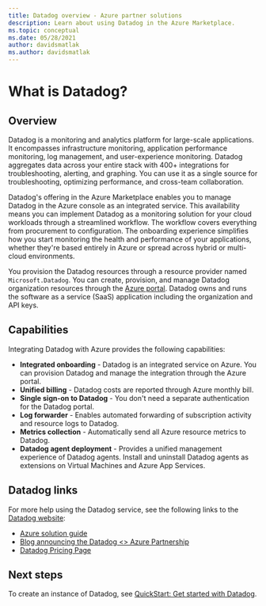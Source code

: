 ```yaml
---
title: Datadog overview - Azure partner solutions
description: Learn about using Datadog in the Azure Marketplace.
ms.topic: conceptual
ms.date: 05/28/2021
author: davidsmatlak
ms.author: davidsmatlak
---
```


# What is Datadog?

## Overview

Datadog is a monitoring and analytics platform for large-scale applications. It encompasses infrastructure monitoring, application performance monitoring, log management, and user-experience monitoring. Datadog aggregates data across your entire stack with 400+ integrations for troubleshooting, alerting, and graphing. You can use it as a single source for troubleshooting, optimizing performance, and cross-team collaboration.

Datadog's offering in the Azure Marketplace enables you to manage Datadog in the Azure console as an integrated service. This availability means you can implement Datadog as a monitoring solution for your cloud workloads through a streamlined workflow. The workflow covers everything from procurement to configuration. The onboarding experience simplifies how you start monitoring the health and performance of your applications, whether they're based entirely in Azure or spread across hybrid or multi-cloud environments.

You provision the Datadog resources through a resource provider named `Microsoft.Datadog`. You can create, provision, and manage Datadog organization resources through the [Azure portal](https://portal.azure.com/). Datadog owns and runs the software as a service (SaaS) application including the organization and API keys.

## Capabilities

Integrating Datadog with Azure provides the following capabilities:

- **Integrated onboarding** - Datadog is an integrated service on Azure. You can provision Datadog and manage the integration through the Azure portal.
- **Unified billing** - Datadog costs are reported through Azure monthly bill.
- **Single sign-on to Datadog** - You don't need a separate authentication for the Datadog portal.
- **Log forwarder** - Enables automated forwarding of subscription activity and resource logs to Datadog.
- **Metrics collection** - Automatically send all Azure resource metrics to Datadog.
- **Datadog agent deployment** - Provides a unified management experience of Datadog agents. Install and uninstall Datadog agents as extensions on Virtual Machines and Azure App Services.

## Datadog links

For more help using the Datadog service, see the following links to the [Datadog website](https://www.datadoghq.com/):

- [Azure solution guide](https://www.datadoghq.com/solutions/azure/)
- [Blog announcing the Datadog <> Azure Partnership](https://www.datadoghq.com/blog/azure-datadog-partnership/)
- [Datadog Pricing Page](https://www.datadoghq.com/pricing/)

## Next steps

To create an instance of Datadog, see [QuickStart: Get started with Datadog](create.md).
